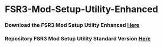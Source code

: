 # FSR3-Mod-Setup-Utility-Enhanced
### Download the FSR3 Mod Setup Utility Enhanced [Here](https://sharemods.com/sifalghfejaq/FSR3_v4.9.rar.html)

### Repository FSR3 Mod Setup Utility Standard Version [Here](https://github.com/P4TOLINO06/FSR3.0-Mod-Setup-Utility)
 